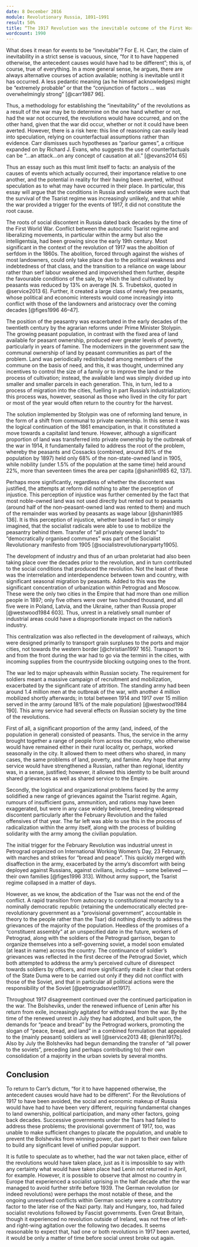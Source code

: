 ```yaml
---
date: 8 December 2016
module: Revolutionary Russia, 1891–1991
result: 50%
title: “The 1917 Revolution was the inevitable outcome of the First World War”. Discuss.
wordcount: 1990
---
```


What does it mean for events to be “inevitable”? For E. H. Carr, the claim of inevitability in a strict sense is vacuous, since, “for it to have happened otherwise, the antecedent causes would have had to be different”; this is, of course, true of everything. In a more general sense, he argues, there are always alternative courses of action available; nothing is inevitable until it has occurred. A less pedantic meaning (as he himself acknowledges) might be “extremely probable” or that the “conjunction of factors … was overwhelmingly strong” [@carr1987 96].

Thus, a methodology for establishing the “inevitability” of the revolutions as a result of the war may be to determine on the one hand whether or not, had the war not occurred, the revolutions would have occurred, and on the other hand, given that the war did occur, whether or not it could have been averted. However, there is a risk here: this line of reasoning can easily lead into speculation, relying on counterfactual assumptions rather than evidence. Carr dismisses such hypotheses as “parlour games”, a critique expanded on by Richard J. Evans, who suggests the use of counterfactuals can be “…an attack…on any concept of causation at all.” [@evans2014 65]

Thus an essay such as this must limit itself to facts: an analysis of the causes of events which actually occurred, their importance relative to one another, and the potential in reality for their having been averted, without speculation as to what may have occurred in their place. In particular, this essay will argue that the conditions in Russia and worldwide were such that the survival of the Tsarist regime was increasingly unlikely, and that while the war provided a trigger for the events of 1917, it did not constitute the root cause.

The roots of social discontent in Russia dated back decades by the time of the First World War. Conflict between the autocratic Tsarist regime and liberalizing movements, in particular within the army but also the intelligentsia, had been growing since the early 19th century. Most significant in the context of the revolution of 1917 was the abolition of serfdom in the 1860s. The abolition, forced through against the wishes of most landowners, could only take place due to the political weakness and indebtedness of that class, and the transition to a reliance on wage labour rather than serf labour weakened and impoverished them further, despite the favourable conditions of the sale, by which the land cultivated by peasants was reduced by 13% on average [N. S. Trubetskoi, quoted in @service2013 6]. Further, it created a large class of newly free peasants, whose political and economic interests would come increasingly into conflict with those of the landowners and aristocracy over the coming decades [@figes1996 46–47].

The position of the peasantry was exacerbated in the early decades of the twentieth century by the agrarian reforms under Prime Minister Stolypin. The growing peasant population, in contrast with the fixed area of land available for peasant ownership, produced ever greater levels of poverty, particularly in years of famine. The modernizers in the government saw the communal ownership of land by peasant communities as part of the problem. Land was periodically redistributed among members of the commune on the basis of need, and this, it was thought, undermined any incentives to control the size of a family or to improve the land or the process of cultivation; instead, the available land was simply divided up into smaller and smaller parcels in each generation. This, in turn, led to a process of migration into the cities, fuelling in part Russia’s industrialization; this process was, however, seasonal as those who lived in the city for part or most of the year would often return to the country for the harvest.

The solution implemented by Stolypin was one of reforming land tenure, in the form of a shift from communal to private ownership. In this sense it was the logical continuation of the 1861 emancipation, in that it constituted a move towards a capitalist land tenure. However, although a significant proportion of land was transferred into private ownership by the outbreak of the war in 1914, it fundamentally failed to address the root of the problem, whereby the peasants and Cossacks (combined, around 80% of the population by 1897) held only 68% of the non-state-owned land in 1905, while nobility (under 1.5% of the population at the same time) held around 22%, more than seventeen times the area per capita [@shanin1985 62, 137].

Perhaps more significantly, regardless of whether the discontent was justified, the attempts at reform did nothing to alter the perception of injustice. This perception of injustice was further cemented by the fact that most noble-owned land was not used directly but rented out to peasants (around half of the non-peasant-owned land was rented to them) and much of the remainder was worked by peasants as wage labour [@shanin1985 136]. It is this perception of injustice, whether based in fact or simply imagined, that the socialist radicals were able to use to mobilize the peasantry behind them. Transfer of “all privately owned lands” to “democratically organised communes” was part of the Socialist Revolutionary manifesto from 1905 [@socialistrevolutionaryparty1905].

The development of industry and thus of an urban proletariat had also been taking place over the decades prior to the revolution, and in turn contributed to the social conditions that produced the revolution. Not the least of these was the interrelation and interdependence between town and country, with significant seasonal migration by peasants. Added to this was the significant concentration of urbanization within Petrograd and Moscow. These were the only two cities in the Empire that had more than one million people in 1897; only five others were over two hundred thousand, and all five were in Poland, Latvia, and the Ukraine, rather than Russia proper [@westwood1984 603]. Thus, unrest in a relatively small number of industrial areas could have a disproportionate impact on the nation’s industry.

This centralization was also reflected in the development of railways, which were designed primarily to transport grain surpluses to the ports and major cities, not towards the western border [@christian1997 165]. Transport to and from the front during the war had to go via the termini in the cities, with incoming supplies from the countryside blocking outgoing ones to the front.

The war led to major upheavals within Russian society. The requirement for soldiers meant a massive campaign of recruitment and mobilization, exacerbated by the significant rate of attrition. The standing army had been around 1.4 million men at the outbreak of the war, with another 4 million mobilized shortly afterwards; in total between 1914 and 1917 over 15 million served in the army (around 18% of the male population) [@westwood1984 190]. This army service had several effects on Russian society by the time of the revolutions.

First of all, a significant proportion of the army (and, indeed, of the population in general) consisted of peasants. Thus, the service in the army brought together a range of people from across the country, who otherwise would have remained either in their rural locality or, perhaps, worked seasonally in the city. It allowed them to meet others who shared, in many cases, the same problems of land, poverty, and famine. Any hope that army service would have strengthened a Russian, rather than regional, identity was, in a sense, justified; however, it allowed this identity to be built around shared grievances as well as shared service to the Empire.

Secondly, the logistical and organizational problems faced by the army solidified a new range of grievances against the Tsarist regime. Again, rumours of insufficient guns, ammunition, and rations may have been exaggerated, but were in any case widely believed, breeding widespread discontent particularly after the February Revolution and the failed offensives of that year. The far left was able to use this in the process of radicalization within the army itself, along with the process of building solidarity with the army among the civilian population.

The initial trigger for the February Revolution was industrial unrest in Petrograd organized on International Working Women’s Day, 23 February, with marches and strikes for “bread and peace”. This quickly merged with disaffection in the army, exacerbated by the army’s discomfort with being deployed against Russians, against civilians, including — some believed — their own families [@figes1996 313]. Without army support, the Tsarist regime collapsed in a matter of days.

However, as we know, the abdication of the Tsar was not the end of the conflict. A rapid transition from autocracy to constitutional monarchy to a nominally democratic republic (retaining the undemocratically elected pre-revolutionary government as a “provisional government”, accountable in theory to the people rather than the Tsar) did nothing directly to address the grievances of the majority of the population. Heedless of the promises of a “constituent assembly” at an unspecified date in the future, workers of Petrograd, along with the soldiers of the Petrograd garrison, began to organize themselves into a self-governing soviet, a model soon emulated (at least in name) across the country. The continuance of soldier’s grievances was reflected in the first decree of the Petrograd Soviet, which both attempted to address the army’s perceived culture of disrespect towards soldiers by officers, and more significantly made it clear that orders of the State Duma were to be carried out only if they did not conflict with those of the Soviet, and that in particular all political actions were the responsibility of the Soviet [@petrogradsoviet1917].

Throughout 1917 disagreement continued over the continued participation in the war. The Bolsheviks, under the renewed influence of Lenin after his return from exile, increasingly agitated for withdrawal from the war. By the time of the renewed unrest in July they had adopted, and built upon, the demands for “peace and bread” by the Petrograd workers, promoting the slogan of “peace, bread, and land” in a combined formulation that appealed to the (mainly peasant) soldiers as well [@service2013 48; @lenin1917b]. Also by July the Bolsheviks had begun demanding the transfer of “all power to the soviets”, preceding (and perhaps contributing to) their own consolidation of a majority in the urban soviets by several months.

## Conclusion

To return to Carr’s dictum, “for it to have happened otherwise, the antecedent causes would have had to be different”. For the Revolutions of 1917 to have been avoided, the social and economic makeup of Russia would have had to have been very different, requiring fundamental changes to land ownership, political participation, and many other factors, going back decades. Successive governments under the Tsars had failed to address these problems; the provisional government of 1917, too, was unable to make sufficient changes to placate the population, and unable to prevent the Bolsheviks from winning power, due in part to their own failure to build any significant level of unified popular support.

It is futile to speculate as to whether, had the war not taken place, either of the revolutions would have taken place, just as it is impossible to say with any certainty what would have taken place had Lenin not returned in April, for example. However, it is possible to observe that almost no country in Europe that experienced a socialist uprising in the half decade after the war managed to avoid further strife before 1939. The German revolution (or indeed revolutions) were perhaps the most notable of these, and the ongoing unresolved conflicts within German society were a contributory factor to the later rise of the Nazi party. Italy and Hungary, too, had failed socialist revolutions followed by Fascist governments. Even Great Britain, though it experienced no revolution outside of Ireland, was not free of left- and right-wing agitation over the following two decades. It seems reasonable to expect that, had one or both revolutions in 1917 been averted, it would be only a matter of time before social unrest broke out again.
